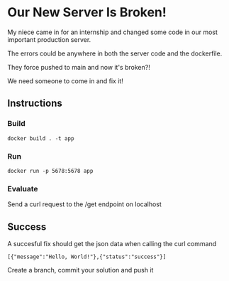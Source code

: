 # Our New Server Is Broken!

My niece came in for an internship and changed some code in our most important production server.

The errors could be anywhere in both the server code and the dockerfile.

They force pushed to main and now it's broken?!

We need someone to come in and fix it!

## Instructions

### Build
`docker build . -t app`

### Run
`docker run -p 5678:5678 app`

### Evaluate
Send a curl request to the /get endpoint on localhost

## Success
A succesful fix should get the json data when calling the curl command

`[{"message":"Hello, World!"},{"status":"success"}]`

Create a branch, commit your solution and push it
